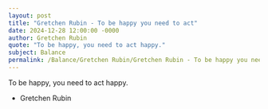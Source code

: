 ```yaml
---
layout: post
title: "Gretchen Rubin - To be happy you need to act"
date: 2024-12-28 12:00:00 -0000
author: Gretchen Rubin
quote: "To be happy, you need to act happy."
subject: Balance
permalink: /Balance/Gretchen Rubin/Gretchen Rubin - To be happy you need to act
---
```


To be happy, you need to act happy.

- Gretchen Rubin
